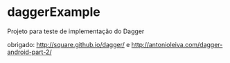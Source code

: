 # daggerExample
Projeto para teste de implementação do Dagger

obrigado:
http://square.github.io/dagger/
e
http://antonioleiva.com/dagger-android-part-2/
